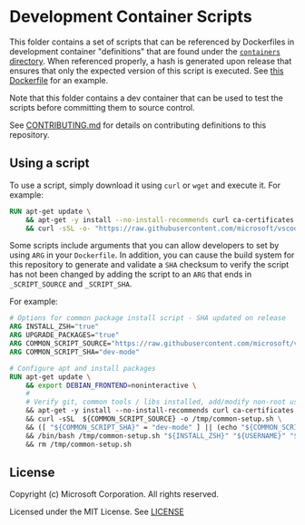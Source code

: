 # Development Container Scripts

This folder contains a set of scripts that can be referenced by Dockerfiles in development container "definitions" that are found under the [`containers` directory](../containers). When referenced properly, a hash is generated upon release that ensures that only the expected version of this script is executed. See [this Dockerfile](../container-templates/dockerfile/.devcontainer/Dockerfile) for an example.

Note that this folder contains a dev container that can be used to test the scripts before committing them to source control.

See [CONTRIBUTING.md](../CONTRIBUTING.md) for details on contributing definitions to this repository.

## Using a script

To use a script, simply download it using `curl` or `wget` and execute it. For example:

```Dockerfile
RUN apt-get update \
    && apt-get -y install --no-install-recommends curl ca-certificates 2>&1 \
    && curl -sSL -o- "https://raw.githubusercontent.com/microsoft/vscode-dev-containers/master/script-library/common-debian.sh" | bash -
```

Some scripts include arguments that you can allow developers to set by using `ARG` in your `Dockerfile`. In addition, you can cause the build system for this repository to generate and validate a `SHA` checksum to verify the script has not been changed by adding the script to an `ARG` that ends in `_SCRIPT_SOURCE` and `_SCRIPT_SHA`.

For example:

```Dockerfile
# Options for common package install script - SHA updated on release
ARG INSTALL_ZSH="true"
ARG UPGRADE_PACKAGES="true"
ARG COMMON_SCRIPT_SOURCE="https://raw.githubusercontent.com/microsoft/vscode-dev-containers/master/script-library/common-debian.sh"
ARG COMMON_SCRIPT_SHA="dev-mode"

# Configure apt and install packages
RUN apt-get update \
    && export DEBIAN_FRONTEND=noninteractive \
    #
    # Verify git, common tools / libs installed, add/modify non-root user, optionally install zsh
    && apt-get -y install --no-install-recommends curl ca-certificates 2>&1 \
    && curl -sSL  ${COMMON_SCRIPT_SOURCE} -o /tmp/common-setup.sh \
    && ([ "${COMMON_SCRIPT_SHA}" = "dev-mode" ] || (echo "${COMMON_SCRIPT_SHA} /tmp/common-setup.sh" | sha256sum -c -)) \
    && /bin/bash /tmp/common-setup.sh "${INSTALL_ZSH}" "${USERNAME}" "${USER_UID}" "${USER_GID}" "${UPGRADE_PACKAGES}" \
    && rm /tmp/common-setup.sh
```

## License

Copyright (c) Microsoft Corporation. All rights reserved.

Licensed under the MIT License. See [LICENSE](https://github.com/Microsoft/vscode-dev-containers/blob/master/LICENSE)

